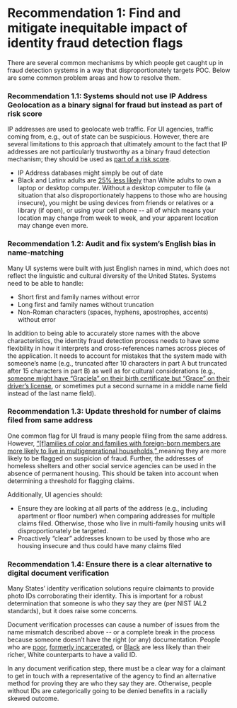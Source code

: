 # Recommendation 1: Find and mitigate inequitable impact of identity fraud detection flags

There are several common mechanisms by which people get caught up in fraud detection systems in a way that disproportionately targets POC. Below are some common problem areas and how to resolve them.

### Recommendation 1.1: Systems should not use IP Address Geolocation as a binary signal for fraud but instead as part of risk score

IP addresses are used to geolocate web traffic. For UI agencies, traffic coming from, e.g., out of state can be suspicious. However, there are several limitations to this approach that ultimately amount to the fact that IP addresses are not particularly trustworthy as a binary fraud detection mechanism; they should be used as [part of a risk score](https://usdr.gitbook.io/unemployment-insurance-moderinzation/identity-proofing-vendor-comparison/identity-proofing-vendor-comparison#risk-score). 

* IP Address databases might simply be out of date
* Black and Latinx adults are [25% less likely](https://www.nelp.org/publication/from-disrepair-to-transformation-how-to-revive-unemployment-insurance-information-technology-infrastructure/) than White adults to own a laptop or desktop computer. Without a desktop computer to file \(a situation that also disproportionately happens to those who are housing insecure\), you might be using devices from friends or relatives or a library \(if open\), or using your cell phone -- all of which means your location may change from week to week, and your apparent location may change even more.

### Recommendation 1.2: Audit and fix system’s English bias in name-matching

Many UI systems were built with just English names in mind, which does not reflect the linguistic and cultural diversity of the United States. Systems need to be able to handle:

* Short first and family names without error
* Long first and family names without truncation
* Non-Roman characters \(spaces, hyphens, apostrophes, accents\) without error

In addition to being able to accurately store names with the above characteristics, the identity fraud detection process needs to have some flexibility in how it interprets and cross-references names across pieces of the application. It needs to account for mistakes that the system made with someone’s name \(e.g., truncated after 10 characters in part A but truncated after 15 characters in part B\) as well as for cultural considerations \(e.g., [someone might have “Graciela” on their birth certificate but “Grace” on their driver’s license](https://www.newamerica.org/pit/reports/unpacking-inequities-unemployment-insurance/a-focus-on-fraud-over-accessibility-the-punitive-design-of-ui%20), or sometimes put a second surname in a middle name field instead of the last name field\). 

### Recommendation 1.3: Update threshold for number of claims filed from same address

One common flag for UI fraud is many people filing from the same address. However, [“\[f\]amilies of color and families with foreign-born members are more likely to live in multigenerational households,” ](https://www.americanprogress.org/issues/poverty/news/2020/04/15/483248/criminal-records-create-cycles-multigenerational-poverty/%20)meaning they are more likely to be flagged on suspicion of fraud. Further, the addresses of homeless shelters and other social service agencies can be used in the absence of permanent housing. This should be taken into account when determining a threshold for flagging claims.

Additionally, UI agencies should:

* Ensure they are looking at all parts of the address \(e.g., including apartment or floor number\) when comparing addresses for multiple claims filed. Otherwise, those who live in multi-family housing units will disproportionately be targeted.
* Proactively “clear” addresses known to be used by those who are housing insecure and thus could have many claims filed 

### Recommendation 1.4: Ensure there is a clear alternative to digital document verification

Many States’ identity verification solutions require claimants to provide photo IDs corroborating their identity. This is important for a robust determination that someone is who they say they are \(per NIST IAL2 standards\), but it does raise some concerns.

Document verification processes can cause a number of issues from the name mismatch described above -- or a complete break in the process because someone doesn’t have the right \(or any\) documentation. People who are [poor](https://www.washingtonpost.com/politics/courts_law/getting-a-photo-id-so-you-can-vote-is-easy-unless-youre-poor-black-latino-or-elderly/2016/05/23/8d5474ec-20f0-11e6-8690-f14ca9de2972_story.html%20), [formerly incarcerated](https://www.pbs.org/newshour/nation/leaving-prison-without-a-government-id-can-block-access-to-housing-jobs-and-help%20), or [Black](https://www.npr.org/2012/02/01/146204308/why-millions-of-americans-have-no-government-id%20) are less likely than their richer, White counterparts to have a valid ID.

In any document verification step, there must be a clear way for a claimant to get in touch with a representative of the agency to find an alternative method for proving they are who they say they are. Otherwise, people without IDs are categorically going to be denied benefits in a racially skewed outcome.

